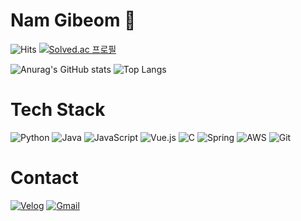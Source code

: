 # Nam Gibeom 🤗
![Hits](https://hits.seeyoufarm.com/api/count/incr/badge.svg?url=https%3A%2F%2Fgithub.com%2FGIVEN53&count_bg=%239C577B&title_bg=%23402B58&icon=github.svg&icon_color=%23E7E7E7&title=hits&edge_flat=false)
[![Solved.ac
프로필](http://mazassumnida.wtf/api/mini/generate_badge?boj=maagi53)](https://solved.ac/maagi53)

![Anurag's GitHub stats](https://github-readme-stats.vercel.app/api?username=GIVEN53&count_private=true&show_icons=true&theme=tokyonight)
![Top Langs](https://github-readme-stats.vercel.app/api/top-langs/?username=GIVEN53&langs_count=8&layout=compact&theme=dracula)


# Tech Stack
![Python](https://img.shields.io/badge/Python-3776AB?&style=flat&logo=Python&logoColor=white)
![Java](https://img.shields.io/badge/Java-007396?&style=flat&logo=Java&logoColor=white)
![JavaScript](https://img.shields.io/badge/JavaScript-F7DF1E?&style=flat&logo=JavaScript&logoColor=white)
![Vue.js](https://img.shields.io/badge/Vue.js-4FC08D?&style=flat&logo=Vue.js&logoColor=white)
![C](https://img.shields.io/badge/C-A8B9CC?&style=flate&logo=C&logoColor=white)
![Spring](https://img.shields.io/badge/Spring-6DB33F?&style=flate&logo=Spring&logoColor=white)
![AWS](https://img.shields.io/badge/AWS-232F3E?&style=flate&logo=Amazon%20AWS&logoColor=white)
![Git](https://img.shields.io/badge/Git-F05032?&style=flate&logo=Git&logoColor=white)

# Contact
[![Velog](https://img.shields.io/badge/Tech%20Blog-20C997?&style=flate&logo=Velog&logoColor=white)](https://velog.io/@given53)
[![Gmail](https://img.shields.io/badge/Gmail-EA4335?&style=flate&logo=Gmail&logoColor=white)](mailto:rest4ucker@gmail.com)
